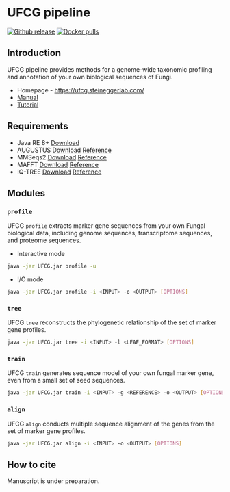 # UFCG pipeline
[![Github release](https://img.shields.io/github/downloads/endix1029/ufcg/total?logo=github)](https://github.com/endixk/ufcg/releases/latest) [![Docker pulls](https://img.shields.io/docker/pulls/endix1029/ufcg?logo=docker)](https://hub.docker.com/repository/docker/endix1029/ufcg/)

## Introduction
UFCG pipeline provides methods for a genome-wide taxonomic profiling and annotation of your own biological sequences of Fungi.
 * Homepage - https://ufcg.steineggerlab.com/
 * [Manual](https://ufcg.steineggerlab.com/ufcg/manual)
 * [Tutorial](https://ufcg.steineggerlab.com/ufcg/tutorial)

## Requirements
* Java RE 8+ [Download](https://www.oracle.com/java/technologies/downloads/#java8)
* AUGUSTUS [Download](https://github.com/Gaius-Augustus/Augustus/releases/) [Reference](https://academic.oup.com/bioinformatics/article/24/5/637/202844)
* MMSeqs2 [Download](https://github.com/soedinglab/mmseqs2) [Reference](https://www.nature.com/articles/nbt.3988)
* MAFFT [Download](https://mafft.cbrc.jp/alignment/software/) [Reference](https://academic.oup.com/mbe/article/30/4/772/1073398)
* IQ-TREE [Download](http://www.iqtree.org/) [Reference](https://academic.oup.com/mbe/article/37/5/1530/5721363)

## Modules
### `profile`
UFCG `profile` extracts marker gene sequences from your own Fungal biological data, including genome sequences, transcriptome sequences, and proteome sequences.
* Interactive mode
~~~bash
java -jar UFCG.jar profile -u
~~~
* I/O mode
~~~bash
java -jar UFCG.jar profile -i <INPUT> -o <OUTPUT> [OPTIONS]
~~~

### `tree`
UFCG `tree` reconstructs the phylogenetic relationship of the set of marker gene profiles.
~~~bash
java -jar UFCG.jar tree -i <INPUT> -l <LEAF_FORMAT> [OPTIONS]
~~~

### `train`
UFCG `train` generates sequence model of your own fungal marker gene, even from a small set of seed sequences.
~~~bash
java -jar UFCG.jar train -i <INPUT> -g <REFERENCE> -o <OUTPUT> [OPTIONS]
~~~

### `align`
UFCG `align` conducts multiple sequence alignment of the genes from the set of marker gene profiles.
~~~bash
java -jar UFCG.jar align -i <INPUT> -o <OUTPUT> [OPTIONS]
~~~

## How to cite
Manuscript is under preparation.
